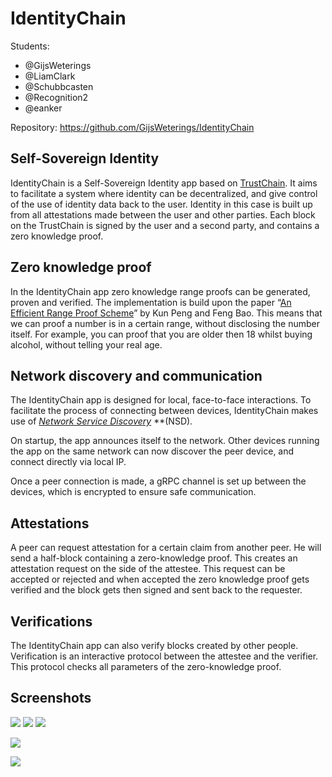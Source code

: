 
# 
# IdentityChain

Students:

- @GijsWeterings
- @LiamClark
- @Schubbcasten
- @Recognition2
- @eanker

Repository:
https://github.com/GijsWeterings/IdentityChain

## Self-Sovereign Identity

IdentityChain is a Self-Sovereign Identity app based on [TrustChain](https://www.sciencedirect.com/science/article/pii/S0167739X17318988). It aims to facilitate a system where identity can be decentralized, and give control of the use of identity data back to the user. Identity in this case is built up from all attestations made between the user and other parties. Each block on the TrustChain is signed by the user and a second party, and contains a zero knowledge proof.

## Zero knowledge proof

In the IdentityChain app zero knowledge range proofs can be generated, proven and verified.
The implementation is build upon the paper “[An Efficient Range Proof Scheme](http://ai2-s2-pdfs.s3.amazonaws.com/6bdb/0c85de3b38113c30c99b63a9fb48190af73e.pdf)” by Kun Peng and Feng Bao. This means that we can proof a number is in a certain range, without disclosing the number itself. For example, you can proof that you are older then 18 whilst buying alcohol, without telling your real age. 


## Network discovery and communication

The IdentityChain app is designed for local, face-to-face interactions. To facilitate the process of connecting between devices, IdentityChain makes use of [*Network Service Discovery*](https://developer.android.com/reference/android/net/nsd/NsdManager.html) **(NSD). 

On startup, the app announces itself to the network. Other devices running the app on the same network can now discover the peer device, and connect directly via local IP.

Once a peer connection is made, a gRPC channel is set up between the devices, which is encrypted to ensure safe communication.

## Attestations

A peer can request attestation for a certain claim from another peer. He will send a half-block containing a zero-knowledge proof. This creates an attestation request on the side of the attestee. This request can be accepted or rejected and when accepted the zero knowledge proof gets verified and the block gets then signed and sent back to the requester.

## Verifications

The IdentityChain app can also verify blocks created by other people. 
Verification is an interactive protocol between the attestee and the verifier.
This protocol checks all parameters of the zero-knowledge proof.



## Screenshots
![](https://d2mxuefqeaa7sj.cloudfront.net/s_FA4A66FA020261CFD77B30A0A2A8A0ED2DCFDCCA43BE7FE0E43C51BDC0108A30_1516112314899_photo_2018-01-16_15-18-24.jpg)
![](https://d2mxuefqeaa7sj.cloudfront.net/s_FA4A66FA020261CFD77B30A0A2A8A0ED2DCFDCCA43BE7FE0E43C51BDC0108A30_1516112314924_photo_2018-01-16_15-18-16.jpg)
![](https://d2mxuefqeaa7sj.cloudfront.net/s_FA4A66FA020261CFD77B30A0A2A8A0ED2DCFDCCA43BE7FE0E43C51BDC0108A30_1516112314887_photo_2018-01-16_15-18-12.jpg)

![](https://d2mxuefqeaa7sj.cloudfront.net/s_7E0F2799B0BC058100BF18AE103A87F799551F3662E2E6ECDB446F519043D9F8_1516113708440_file.png)

![](https://d2mxuefqeaa7sj.cloudfront.net/s_D23F1922FC49974EDFBD88A6346CDFAE74E84C1DE46F49ADA4BEFEA008B1107D_1517592721914_photo_2018-02-02_18-31-36.jpg)






